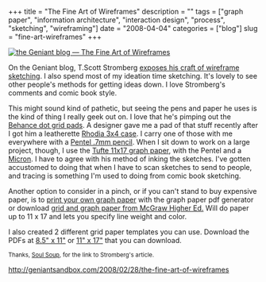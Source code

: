 +++
title = "The Fine Art of Wireframes"
description = ""
tags = ["graph paper", "information architecture", "interaction design", "process", "sketching", "wireframing"]
date = "2008-04-04"
categories = ["blog"]
slug = "fine-art-wireframes"
+++



<p><a href="http://www.flickr.com/photos/jibbajabba/2387495926/" title="the Geniant blog — The Fine Art of Wireframes by jibbajabba, on Flickr"><img src="//farm3.static.flickr.com/2243/2387495926_b27d509a62_o.png" alt="the Geniant blog — The Fine Art of Wireframes" class="notebook-image" /></a></p>
<p>On the Geniant blog, T.Scott Stromberg <a href="http://geniantsandbox.com/2008/02/28/the-fine-art-of-wireframes">exposes his craft of wireframe sketching</a>. I also spend most of my ideation time sketching. It's lovely to see other people's methods for getting ideas down. I love Stromberg's comments and comic book style.</p>
<p>This might sound kind of pathetic, but seeing the pens and paper he uses is the kind of thing I really geek out on. I love that he's pimping out the <a href="http://www.creativesoutfitter.com/Products/Dot-Grid-Book/9">Behance dot grid pads</a>. A designer gave me a pad of that stuff recently after I got him a leatherette <a href="http://www.vickerey.com/rhodia.html">Rhodia 3x4 case</a>. I carry one of those with me everywhere with a <a href="http://www.amazon.com/Pentel-Twist-Erase-Automatic-Pencil-Black/dp/B00006IEH2/ref=sr_1_10?ie=UTF8&amp;s=office-products&amp;qid=1207312018&amp;sr=1-10">Pentel  .7mm pencil</a>. When I sit down to work on a large project, though, I use the <a href="http://www.edwardtufte.com/tufte/posters">Tufte 11x17 graph paper</a>, with the Pentel and a <a href="http://www.amazon.com/Pigma-Micron-Pens-6-pk%252e/dp/B0008G8G8Y/ref=sr_1_1?ie=UTF8&amp;s=office-products&amp;qid=1207312148&amp;sr=1-1">Micron</a>. I have to agree with his method of inking the sketches. I've gotten accustomed to doing that when I have to scan sketches to send to people, and tracing is something I'm used to doing from comic book sketching. </p>
<p>Another option to consider in a pinch, or if you can't stand to buy expensive paper, is to <a href="http://incompetech.com/graphpaper/plain/">print your own graph paper</a> with the graph paper pdf generator or download <a href="http://highered.mcgraw-hill.com/sites/0072532947/student_view0/grid_and_dot_paper.html">grid and graph paper from McGraw Higher Ed.</a> Will do paper up to 11 x 17 and lets you specify line weight and color. </p>
<p>I also created 2 different grid paper templates you can use. Download the PDFs at <a href="http://s3.amazonaws.com/konigi/notebook/8-5_x_11_grid_paper.pdf">8.5" x 11"</a> or <a href="http://s3.amazonaws.com/konigi/notebook/11_x_17_grid_paper.pdf">11" x 17"</a> that you can download.</p>
<p><small>Thanks, <a href="http://incsub.org/soulsoup/?p=997">Soul Soup</a>, for the link to Stromberg's article.</small></p>
    
  <a href="http://geniantsandbox.com/2008/02/28/the-fine-art-of-wireframes">http://geniantsandbox.com/2008/02/28/the-fine-art-of-wireframes</a>
